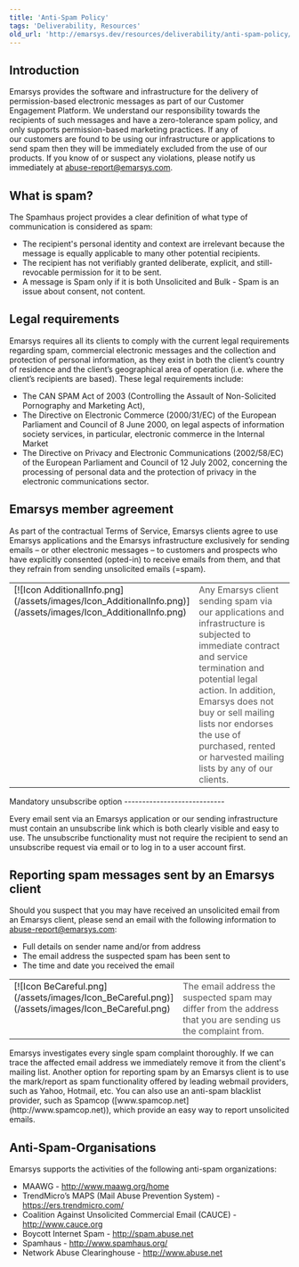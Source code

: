```yaml
---
title: 'Anti-Spam Policy'
tags: 'Deliverability, Resources'
old_url: 'http://emarsys.dev/resources/deliverability/anti-spam-policy/'
---
```


Introduction
------------

 Emarsys provides the software and infrastructure for the delivery of permission-based electronic messages as part of our Customer Engagement Platform. We understand our responsibility towards the recipients of such messages and have a zero-tolerance spam policy, and only supports permission-based marketing practices. If any of our customers are found to be using our infrastructure or applications to send spam then they will be immediately excluded from the use of our products. If you know of or suspect any violations, please notify us immediately at [abuse-report@emarsys.com](mailto:abuse-report@emarsys.com).

What is spam?
-------------

 The Spamhaus project provides a clear definition of what type of communication is considered as spam:

- The recipient's personal identity and context are irrelevant because the message is equally applicable to many other potential recipients.
- The recipient has not verifiably granted deliberate, explicit, and still-revocable permission for it to be sent.
- A message is Spam only if it is both Unsolicited and Bulk - Spam is an issue about consent, not content.

Legal requirements
------------------

 Emarsys requires all its clients to comply with the current legal requirements regarding spam, commercial electronic messages and the collection and protection of personal information, as they exist in both the client’s country of residence and the client’s geographical area of operation (i.e. where the client’s recipients are based). These legal requirements include:

- The CAN SPAM Act of 2003 (Controlling the Assault of Non-Solicited Pornography and Marketing Act),
- The Directive on Electronic Commerce (2000/31/EC) of the European Parliament and Council of 8 June 2000, on legal aspects of information society services, in particular, electronic commerce in the Internal Market
- The Directive on Privacy and Electronic Communications (2002/58/EC) of the European Parliament and Council of 12 July 2002, concerning the processing of personal data and the protection of privacy in the electronic communications sector.

Emarsys member agreement
------------------------

 As part of the contractual Terms of Service, Emarsys clients agree to use Emarsys applications and the Emarsys infrastructure exclusively for sending emails – or other electronic messages – to customers and prospects who have explicitly consented (opted-in) to receive emails from them, and that they refrain from sending unsolicited emails (=spam).

<table cellpadding="1" class="wikitable" style="width: 100%; border: 0px solid #999;"><tbody><tr><td scope="col" style="text-align: left; border: 0px solid #999; vertical-align: top;" width="60px">[![Icon AdditionalInfo.png](/assets/images/Icon_AdditionalInfo.png)](/assets/images/Icon_AdditionalInfo.png)</td> <td scope="col" style="border: 0px solid #999; vertical-align: middle; color: #555555;">Any Emarsys client sending spam via our applications and infrastructure is subjected to immediate contract and service termination and potential legal action. In addition, Emarsys does not buy or sell mailing lists nor endorses the use of purchased, rented or harvested mailing lists by any of our clients.</td></tr></tbody></table>Mandatory unsubscribe option
----------------------------

 Every email sent via an Emarsys application or our sending infrastructure must contain an unsubscribe link which is both clearly visible and easy to use. The unsubscribe functionality must not require the recipient to send an unsubscribe request via email or to log in to a user account first.

Reporting spam messages sent by an Emarsys client
-------------------------------------------------

 Should you suspect that you may have received an unsolicited email from an Emarsys client, please send an email with the following information to [abuse-report@emarsys.com](mailto:abuse-report@emarsys.com):

- Full details on sender name and/or from address
- The email address the suspected spam has been sent to
- The time and date you received the email
 
<table cellpadding="1" class="wikitable" style="width: 100%; border: 0px;"><tbody><tr><td scope="col" style="text-align: left; border: 0px solid #999; vertical-align: top;" width="60px">[![Icon BeCareful.png](/assets/images/Icon_BeCareful.png)](/assets/images/Icon_BeCareful.png)</td> <td scope="col" style="border: 0px solid #999; vertical-align: middle; color: #555555;">The email address the suspected spam may differ from the address that you are sending us the complaint from.</td></tr></tbody></table> Emarsys investigates every single spam complaint thoroughly. If we can trace the affected email address we immediately remove it from the client's mailing list. Another option for reporting spam by an Emarsys client is to use the mark/report as spam functionality offered by leading webmail providers, such as Yahoo, Hotmail, etc. You can also use an anti-spam blacklist provider, such as Spamcop ([www.spamcop.net](http://www.spamcop.net)), which provide an easy way to report unsolicited emails.

Anti-Spam-Organisations
-----------------------

 Emarsys supports the activities of the following anti-spam organizations:

- MAAWG - <http://www.maawg.org/home>
- TrendMicro’s MAPS (Mail Abuse Prevention System) - <https://ers.trendmicro.com/>
- Coalition Against Unsolicited Commercial Email (CAUCE) - <http://www.cauce.org>
- Boycott Internet Spam - <http://spam.abuse.net>
- Spamhaus - <http://www.spamhaus.org/>
- Network Abuse Clearinghouse - <http://www.abuse.net>